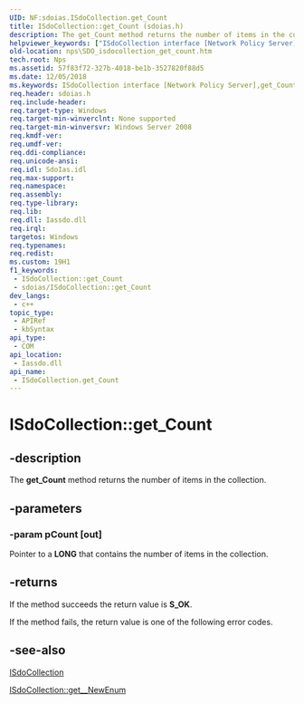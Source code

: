 ```yaml
---
UID: NF:sdoias.ISdoCollection.get_Count
title: ISdoCollection::get_Count (sdoias.h)
description: The get_Count method returns the number of items in the collection.
helpviewer_keywords: ["ISdoCollection interface [Network Policy Server]","get_Count method","ISdoCollection.get_Count","ISdoCollection::get_Count","_sdo_isdocollection_get_count","get_Count","get_Count method [Network Policy Server]","get_Count method [Network Policy Server]","ISdoCollection interface","nps.SDO_isdocollection_get_count","sdo.isdocollection_get_count","sdoias/ISdoCollection::get_Count"]
old-location: nps\SDO_isdocollection_get_count.htm
tech.root: Nps
ms.assetid: 57f83f72-327b-4018-be1b-3527820f88d5
ms.date: 12/05/2018
ms.keywords: ISdoCollection interface [Network Policy Server],get_Count method, ISdoCollection.get_Count, ISdoCollection::get_Count, _sdo_isdocollection_get_count, get_Count, get_Count method [Network Policy Server], get_Count method [Network Policy Server],ISdoCollection interface, nps.SDO_isdocollection_get_count, sdo.isdocollection_get_count, sdoias/ISdoCollection::get_Count
req.header: sdoias.h
req.include-header: 
req.target-type: Windows
req.target-min-winverclnt: None supported
req.target-min-winversvr: Windows Server 2008
req.kmdf-ver: 
req.umdf-ver: 
req.ddi-compliance: 
req.unicode-ansi: 
req.idl: SdoIas.idl
req.max-support: 
req.namespace: 
req.assembly: 
req.type-library: 
req.lib: 
req.dll: Iassdo.dll
req.irql: 
targetos: Windows
req.typenames: 
req.redist: 
ms.custom: 19H1
f1_keywords:
 - ISdoCollection::get_Count
 - sdoias/ISdoCollection::get_Count
dev_langs:
 - c++
topic_type:
 - APIRef
 - kbSyntax
api_type:
 - COM
api_location:
 - Iassdo.dll
api_name:
 - ISdoCollection.get_Count
---
```


# ISdoCollection::get_Count


## -description

The 
<b>get_Count</b> method returns the number of items in the collection.

## -parameters

### -param pCount [out]

Pointer to a <b>LONG</b> that contains the number of items in the collection.

## -returns

If the method succeeds the return value is <b>S_OK</b>.

If the method fails, the return value is one of the following error codes.

## -see-also

<a href="https://docs.microsoft.com/windows/desktop/api/sdoias/nn-sdoias-isdocollection">ISdoCollection</a>



<a href="https://docs.microsoft.com/windows/desktop/api/sdoias/nf-sdoias-isdocollection-get__newenum">ISdoCollection::get__NewEnum</a>

